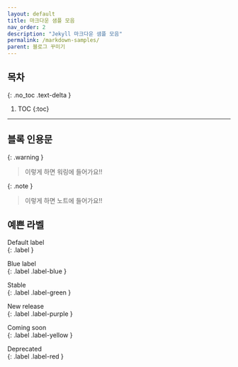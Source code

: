 ```yaml
---
layout: default
title: 마크다운 샘플 모음
nav_order: 2
description: "Jekyll 마크다운 샘플 모음"
permalink: /markdown-samples/
parent: 블로그 꾸미기
---
```


## 목차
{: .no_toc .text-delta }

1. TOC
{:toc}

---

## 블록 인용문

{: .warning }
> 이렇게 하면 워링에 들어가요!!

{: .note }
> 이렇게 하면 노트에 들어가요!!

## 예쁜 라벨

Default label  
{: .label }

Blue label  
{: .label .label-blue }

Stable  
{: .label .label-green }

New release  
{: .label .label-purple }

Coming soon  
{: .label .label-yellow }

Deprecated  
{: .label .label-red }